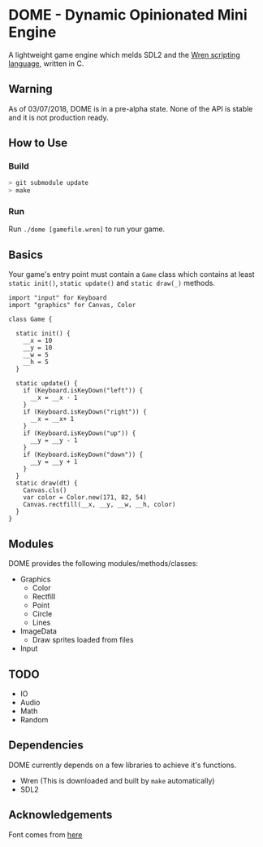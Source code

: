 # DOME - Dynamic Opinionated Mini Engine

A lightweight game engine which melds SDL2 and the [Wren scripting language](http://wren.io), written in C.

## Warning

As of 03/07/2018, DOME is in a pre-alpha state. None of the API is stable and it is not production ready. 

## How to Use

### Build

```bash
> git submodule update
> make
```

### Run

Run `./dome [gamefile.wren]` to run your game.

## Basics

Your game's entry point must contain a `Game` class which contains at least `static init()`, `static update()` and `static draw(_)` methods.

```wren
import "input" for Keyboard
import "graphics" for Canvas, Color

class Game {

  static init() {
    __x = 10
    __y = 10
    __w = 5
    __h = 5
  }

  static update() {
    if (Keyboard.isKeyDown("left")) {
      __x = __x - 1 
    }
    if (Keyboard.isKeyDown("right")) {
      __x = __x+ 1 
    }
    if (Keyboard.isKeyDown("up")) {
      __y = __y - 1 
    }
    if (Keyboard.isKeyDown("down")) {
      __y = __y + 1 
    }
  }
  static draw(dt) {
    Canvas.cls()
    var color = Color.new(171, 82, 54)
    Canvas.rectfill(__x, __y, __w, __h, color)
  }
}

```

## Modules

DOME provides the following modules/methods/classes:
- Graphics
  - Color
  - Rectfill
  - Point
  - Circle
  - Lines
- ImageData
  - Draw sprites loaded from files
- Input

## TODO

- IO
- Audio
- Math
- Random

## Dependencies

DOME currently depends on a few libraries to achieve it's functions.
- Wren (This is downloaded and built by `make` automatically)
- SDL2

## Acknowledgements

Font comes from [here](https://opengameart.org/content/ascii-bitmap-font-cellphone)

